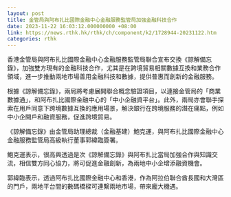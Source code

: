 ```yaml
---
layout: post
title: 金管局與阿布扎比國際金融中心金融服務監管局加強金融科技合作
date: 2023-11-22 16:03:12.000000000 +08:00
link: https://news.rthk.hk/rthk/ch/component/k2/1728944-20231122.htm
categories: rthk
---
```


香港金管局與阿布扎比國際金融中心金融服務監管局聯合宣布交換《諒解備忘錄》，加強雙方現有的金融科技合作，尤其是在跨境貿易相關數據互換和業務合作領域，進一步推動兩地市場善用金融科技和數據，提供普惠而創新的金融服務。

根據《諒解備忘錄》，兩局將考慮展開聯合概念驗證項目，以連接金管局的「商業數據通」，和阿布扎比國際金融中心的「中小企融資平台」。此外，兩局亦會聯手探索在用戶同意下跨境數據互換的應用場景，解決銀行在跨境服務的潛在痛點，例如中小企開戶和融資服務，促進跨境貿易。

《諒解備忘錄》由金管局助理總裁（金融基建）鮑克運，與阿布扎比國際金融中心金融服務監管局高級執行董事郭緯臨簽署。

鮑克運表示，很高興透過是次《諒解備忘錄》與阿布扎比當局加強合作與知識交流，相信雙方同心協力，將可促進金融創新，為兩地中小企增添融資機會。

郭緯臨表示，透過阿布扎比國際金融中心和香港，作為阿拉伯聯合酋長國和大灣區的門戶，兩地平台間的數碼橋樑可連繫兩地市場，帶來龐大機遇。
